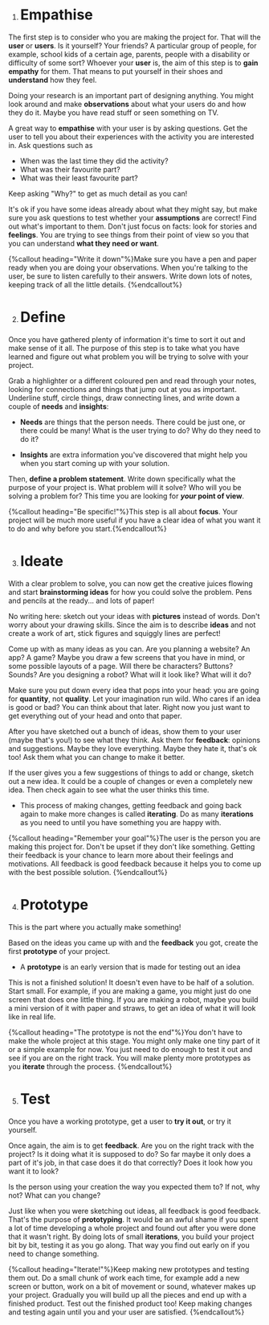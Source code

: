 1. # Empathise
 The first step is to consider who you are making the project for. That will the **user** or **users**. Is it yourself? Your friends? A particular group of people, for example, school kids of a certain age, parents, people with a disability or difficulty of some sort? Whoever your **user** is, the aim of this step is to **gain empathy** for them. That means to put yourself in their shoes and **understand** how they feel. 
 
 Doing your research is an important part of designing anything. You might look around and make **observations** about what your users do and how they do it. Maybe you have read stuff or seen something on TV. 

  A great way to **empathise** with your user is by asking questions. Get the user to tell you about their experiences with the activity you are interested in. Ask questions such as
 * When was the last time they did the activity?
 * What was their favourite part?
 * What was their least favourite part?
 
 Keep asking "Why?" to get as much detail as you can!
 
 It's ok if you have some ideas already about what they might say, but make sure you ask questions to test whether your **assumptions** are correct! Find out what's important to them. Don't just focus on facts: look for stories and **feelings**. You are trying to see things from their point of view so you that you can understand **what they need or want**.
 
 {%callout heading="Write it down"%}Make sure you have a pen and paper ready when you are doing your observations. When you're talking to the user, be sure to listen carefully to their answers. Write down lots of notes, keeping track of all the little details. {%endcallout%}
 

2. # Define
 Once you have gathered plenty of information it's time to sort it out and make sense of it all. The purpose of this step is to take what you have learned and figure out what problem you will be trying to solve with your project.
 
 Grab a highlighter or a different coloured pen and read through your notes, looking for connections and things that jump out at you as important. Underline stuff, circle things, draw connecting lines, and write down a couple of **needs** and **insights**:
 
 * **Needs** are things that the person needs. There could be just one, or there could be many! What is the user trying to do? Why do they need to do it?
 
 * **Insights** are extra information you've discovered that might help you when you start coming up with your solution.
 
 Then, **define a problem statement**. Write down specifically what the purpose of your project is. What problem will it solve? Who will you be solving a problem for? This time you are looking for **_your_ point of view**.
 
 {%callout heading="Be specific!"%}This step is all about <b>focus</b>. Your project will be much more useful if you have a clear idea of what you want it to do and why before you start.{%endcallout%}


3. # Ideate
 With a clear problem to solve, you can now get the creative juices flowing and start **brainstorming ideas** for how you could solve the problem. Pens and pencils at the ready... and lots of paper! 
 
 No writing here: sketch out your ideas with **pictures** instead of words. Don't worry about your drawing skills. Since the aim is to describe **ideas** and not create a work of art, stick figures and squiggly lines are perfect!
 
 Come up with as many ideas as you can. Are you planning a website? An app? A game? Maybe you draw a few screens that you have in mind, or some possible layouts of a page. Will there be characters? Buttons? Sounds? Are you designing a robot? What will it look like? What will it do? 
 
 Make sure you put down every idea that pops into your head: you are going for **quantity**, not **quality**. Let your imagination run wild. Who cares if an idea is good or bad? You can think about that later. Right now you just want to get everything out of your head and onto that paper.  
 
 After you have sketched out a bunch of ideas, show them to your user \(maybe that's you!\) to see what they think. Ask them for **feedback**: opinions and suggestions. Maybe they love everything. Maybe they hate it, that's ok too! Ask them what you can change to make it better.
 
 If the user gives you a few suggestions of things to add or change, sketch out a new idea. It could be a couple of changes or even a completely new idea. Then check again to see what the user thinks this time.
  * This process of making changes, getting feedback and going back again to make more changes is called **iterating**. Do as many **iterations** as you need to until you have something you are happy with.
 
 {%callout heading="Remember your goal"%}The user is the person you are making this project for. Don't be upset if they don't like something. Getting their feedback is your chance to learn more about their feelings and motivations. All feedback is good feedback because it helps you to come up with the best possible solution. {%endcallout%}

4. # Prototype
 This is the part where you actually make something! 
 
 Based on the ideas you came up with and the **feedback** you got, create the first **prototype** of your project.
  * A **prototype** is an early version that is made for testing out an idea
 
 This is not a finished solution! It doesn't even have to be half of a solution. Start small. For example, if you are making a game, you might just do one screen that does one little thing. If you are making a robot, maybe you build a mini version of it with paper and straws, to get an idea of what it will look like in real life.
 
 {%callout heading="The prototype is not the end"%}You don't have to make the whole project at this stage. You might only make one tiny part of it or a simple example for now. You just need to do enough to test it out and see if you are on the right track. You will make plenty more prototypes as you <b>iterate</b> through the process. {%endcallout%}


5. # Test
 Once you have a working prototype, get a user to **try it out**, or try it yourself. 
 
 Once again, the aim is to get **feedback**. Are you on the right track with the project? Is it doing what it is supposed to do? So far maybe it only does a part of it's job, in that case does it do that correctly? Does it look how you want it to look? 
 
 Is the person using your creation the way you expected them to? If not, why not? What can you change?
 
 Just like when you were sketching out ideas, all feedback is good feedback. That's the purpose of **prototyping**. It would be an awful shame if you spent a lot of time developing a whole project and found out after you were done that it wasn't right. By doing lots of small **iterations**, you build your project bit by bit, testing it as you go along. That way you find out early on if you need to change something.
 
 {%callout heading="Iterate!"%}Keep making new prototypes and testing them out. Do a small chunk of work each time, for example add a new screen or button, work on a bit of movement or sound, whatever makes up your project. Gradually you will build up all the pieces and end up with a finished product. Test out the finished product too! Keep making changes and testing again until you and your user are satisfied. {%endcallout%}


 